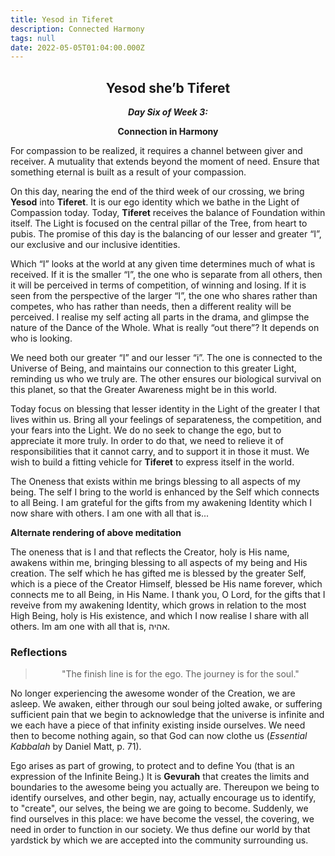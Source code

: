```yaml
---
title: Yesod in Tiferet
description: Connected Harmony
tags: null
date: 2022-05-05T01:04:00.000Z
---
```


<div style="font-weight: bold; text-align:center">
<h2>Yesod she’b Tiferet</h2>
<i>Day Six of Week 3:</i>
<p>Connection in Harmony</p>
</div>

<div class="abstract">

For compassion to be realized, it requires a channel between giver and receiver. A mutuality that extends beyond the moment of need.  Ensure that something eternal is built as a result of your compassion.
</div>

On this day, nearing the end of the third week of our crossing, we bring **Yesod** into **Tiferet**. It is our ego identity which we bathe in the Light of Compassion today. Today, **Tiferet** receives the balance of Foundation within itself. The Light is focused on the central pillar of the Tree, from heart to pubis. The promise of this day is the balancing of our lesser and greater “I”, our exclusive and our inclusive identities.

Which “I” looks at the world at any given time determines much of what is received. If it is the smaller “I”, the one who is separate from all others, then it will be perceived in terms of competition, of winning and losing. If it is seen from the perspective of the larger “I”, the one who shares rather than competes, who has rather than needs, then a different reality will be perceived. I realise my self acting all parts in the drama, and glimpse the nature of the Dance of the Whole. What is really “out there”? It depends on who is looking.

We need both our greater “I” and our lesser “i”. The one is connected to the Universe of Being, and maintains our connection to this greater Light, reminding us who we truly are. The other ensures our biological survival on this planet, so that the Greater Awareness might be in this world.

Today focus on blessing that lesser identity in the Light of the greater I that lives within us. Bring all your feelings of separateness, the competition, and your fears into the Light. We do no seek to change the ego, but to appreciate it more truly. In order to do that, we need to relieve it of responsibilities that it cannot carry, and to support it in those it must. We wish to build a fitting vehicle for **Tiferet** to express itself in the world.

<div class="abstract">

The Oneness that exists within me brings blessing to all aspects of my being. The self I bring to the world is enhanced by the Self which connects to all Being. I am grateful for the gifts from my awakening Identity which I now share with others. I am one with all that is...

</div>

<div class="note">

**Alternate rendering of above meditation**

The oneness that is I and that reflects the Creator, holy is His name, awakens within me, bringing blessing to all aspects of my being and His creation. The self which he has gifted me is blessed by the greater Self, which is a piece of the Creator Himself, blessed be His name forever, which connects me to all Being, in  His Name. I thank you, O Lord, for the gifts that I reveive from my awakening Identity, which grows in relation to the most High Being, holy is His existence, and which I now realise I share with all others. Im am one with all that is, אהיה.

</div>

<h3>Reflections</h3>

<div class="note">

<blockquote style="text-align: center">

"The finish line is for the ego.
The journey is for the soul."

</blockquote>

No longer experiencing the awesome wonder of the Creation, we are asleep. We awaken, either through our soul being jolted awake, or suffering sufficient pain that we begin to acknowledge that the universe is infinite and we each have a piece of that infinity existing inside ourselves. We need then to become nothing again, so that God can now clothe us (_Essential Kabbalah_ by Daniel Matt, p. 71).

Ego arises as part of growing, to protect and to define You (that is an expression of the Infinite Being.) It is **Gevurah** that creates the limits and boundaries to the awesome being you actually are. Thereupon we being to identify ourselves, and other begin, nay, actually encourage us to identify, to "create", our selves, the being we are going to become. Suddenly, we find ourselves in this place: we have become the vessel, the covering, we need in order to function in our society. We thus define our world by that yardstick by which we are accepted into the community surrounding us.

</div>
